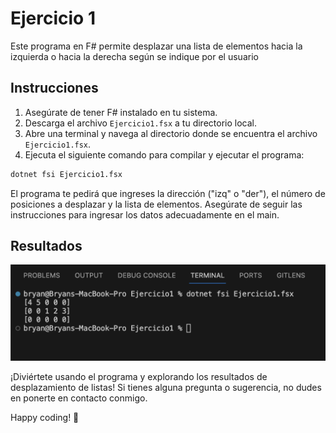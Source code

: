 # Ejercicio 1

Este programa en F# permite desplazar una lista de elementos hacia la izquierda o hacia la derecha según se indique por el usuario

## Instrucciones

1. Asegúrate de tener F# instalado en tu sistema.
2. Descarga el archivo `Ejercicio1.fsx` a tu directorio local.
3. Abre una terminal y navega al directorio donde se encuentra el archivo `Ejercicio1.fsx`.
4. Ejecuta el siguiente comando para compilar y ejecutar el programa:

```bash
dotnet fsi Ejercicio1.fsx
```

El programa te pedirá que ingreses la dirección ("izq" o "der"), el número de posiciones a desplazar y la lista de elementos. Asegúrate de seguir las instrucciones para ingresar los datos adecuadamente en el main. 

## Resultados

![Screenshot (160)](https://github.com/Bryancampos20/LenguajesDeProgramacion/blob/main/Recursos/F%23/Ejercicio1.png)

¡Diviértete usando el programa y explorando los resultados de desplazamiento de listas! Si tienes alguna pregunta o sugerencia, no dudes en ponerte en contacto conmigo.

Happy coding! 🚀

